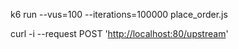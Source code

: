 k6 run --vus=100 --iterations=100000 place_order.js

curl -i --request POST '<http://localhost:80/upstream>'
